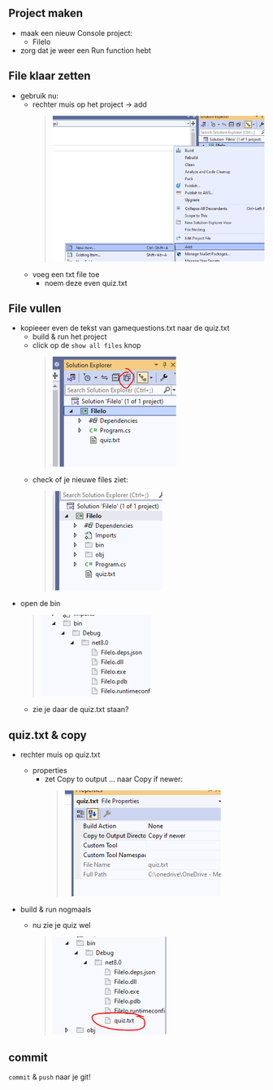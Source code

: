 

## Project maken

- maak een nieuw Console project:
    - FileIo
- zorg dat je weer een Run function hebt


## File klaar zetten

- gebruik nu:
    - rechter muis op het project -> add
        > ![](img/nieuwtekst.PNG)
    - voeg een txt file toe
        - noem deze even quiz.txt

## File vullen

- kopieeer even de tekst van gamequestions.txt naar de quiz.txt
    - build & run het project
    - click op de `show all files` knop
        > ![](img/showfiles.PNG)
    - check of je nieuwe files ziet:
        > ![](img/hidden.PNG)
- open de bin
    > ![](img/bin.PNG)
    - zie je daar de quiz.txt staan?
        
## quiz.txt & copy

- rechter muis op quiz.txt
    - properties
        - zet Copy to output ... naar Copy if newer:
            > ![](img/copy.PNG)

- build & run nogmaals
    - nu zie je quiz wel
        > ![](img/wel.PNG)
    
## commit

`commit` & `push` naar je git! 